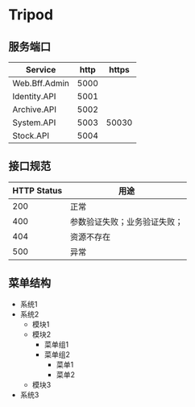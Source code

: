 # Tripod

## 服务端口

|Service|http|https|
|---|---|---|
|Web.Bff.Admin|5000||
|Identity.API|5001||
|Archive.API|5002||
|System.API|5003|50030|
|Stock.API|5004||


## 接口规范

|HTTP Status|用途|
|---|---|
|200|正常|
|400|参数验证失败；业务验证失败；|
|404|资源不存在|
|500|异常|

## 菜单结构

- 系统1
- 系统2
    - 模块1
    - 模块2
        - 菜单组1
        - 菜单组2
            - 菜单1
            - 菜单2
    - 模块3
- 系统3
